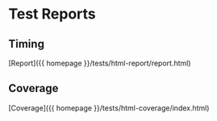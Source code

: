 # Test Reports

## Timing

[Report]({{ homepage }}/tests/html-report/report.html)

## Coverage

[Coverage]({{ homepage }}/tests/html-coverage/index.html)
